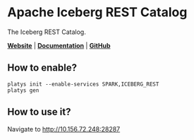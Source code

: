 # Apache Iceberg REST Catalog

The Iceberg REST Catalog.

**[Website](https://iceberg.apache.org/)** | **[Documentation](https://tabular.io/blog/rest-catalog-docker/)** | **[GitHub](https://github.com/apache/iceberg)**

## How to enable?

```
platys init --enable-services SPARK,ICEBERG_REST
platys gen
```

## How to use it?

Navigate to <http://10.156.72.248:28287>